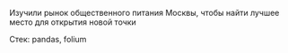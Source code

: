Изучили рынок общественного питания Москвы, чтобы найти лучшее место для открытия новой точки

Стек: pandas, folium

